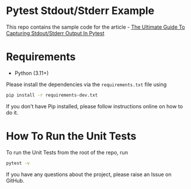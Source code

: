 # Pytest Stdout/Stderr Example
This repo contains the sample code for the article - [The Ultimate Guide To Capturing Stdout/Stderr Output In Pytest](https://pytest-with-eric.com/configuration/pytest-stdout/)

# Requirements
* Python (3.11+)

Please install the dependencies via the `requirements.txt` file using 
```bash
pip install -r requirements-dev.txt
```
If you don't have Pip installed, please follow instructions online on how to do it.

# How To Run the Unit Tests
To run the Unit Tests from the root of the repo, run
```bash
pytest -v
```

If you have any questions about the project, please raise an Issue on GitHub. 
